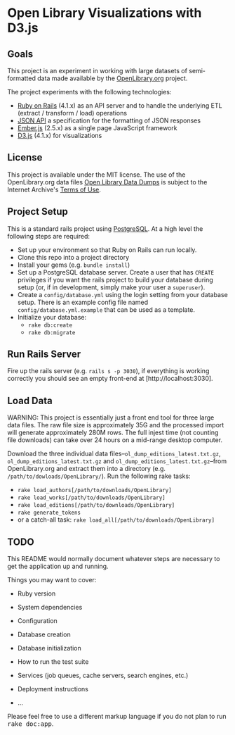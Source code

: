 Open Library Visualizations with D3.js
=======================================

Goals
-----


This project is an experiment in working with large datasets of semi-formatted data
made available by the [OpenLibrary.org](https://openlibrary.org) project. 

The project experiments with the following technologies:

* [Ruby on Rails](http://rubyonrails.org) (4.1.x) as an API server and to handle the underlying ETL 
  (extract / transform / load) operations
* [JSON API](http://jsonapi.org) a specification for the formatting of JSON responses
* [Ember.js](https://emberjs.com) (2.5.x) as a single page JavaScript framework
* [D3.js](https://d3js.org) (4.1.x) for visualizations

License
-------

This project is available under the MIT license. The use of the OpenLibrary.org data files
[Open Library Data Dumps](https://openlibrary.org/developers/dumps) is subject to the 
Internet Archive's [Terms of Use](https://archive.org/about/terms.php).

Project Setup
-------------

This is a standard rails project using [PostgreSQL](https://www.postgresql.org). At a high level the following steps are required:

* Set up your environment so that Ruby on Rails can run locally. 
* Clone this repo into a project directory
* Install your gems (e.g. `bundle install`)
* Set up a PostgreSQL database server. Create a user that has `CREATE` privileges if you want the rails project to build your database during setup (or, if in development, simply make your user a `superuser`).
* Create a `config/database.yml` using the login setting from your database setup. There is an example config file named `config/database.yml.example` that can be used as a template.
* Initialize your database:
    * `rake db:create`
    * `rake db:migrate`

Run Rails Server
----------------

Fire up the rails server (e.g. `rails s -p 3030`), if everything is working correctly you should see an empty front-end at [http://localhost:3030].


Load Data
---------

WARNING: This project is essentially just a front end tool for three large data files. The raw file size is approximately 35G and the processed import will generate approximately 280M rows. The full injest time (not counting file downloads) can take over 24 hours on a mid-range desktop computer.

Download the three individual data files–`ol_dump_editions_latest.txt.gz`, `ol_dump_editions_latest.txt.gz` and `ol_dump_editions_latest.txt.gz`–from OpenLibrary.org and extract them into a directory (e.g. `/path/to/dowloads/OpenLibrary/`). Run the following rake tasks:

* `rake load_authors[/path/to/downloads/OpenLibrary]`
* `rake load_works[/path/to/downloads/OpenLibrary]`
* `rake load_editions[/path/to/downloads/OpenLibrary]`
* `rake generate_tokens`
* or a catch-all task: `rake load_all[/path/to/downloads/OpenLibrary]`


TODO
----

This README would normally document whatever steps are necessary to get the
application up and running.

Things you may want to cover:

* Ruby version

* System dependencies

* Configuration

* Database creation

* Database initialization

* How to run the test suite

* Services (job queues, cache servers, search engines, etc.)

* Deployment instructions

* ...


Please feel free to use a different markup language if you do not plan to run
<tt>rake doc:app</tt>.
